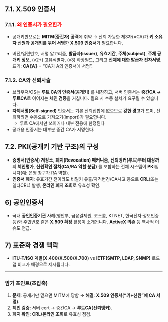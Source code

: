 ## 7.1. X.509 인증서
### 7.1.1. <font color="#ff0000">왜 인증서가 필요한가</font>

- 공개키만으로는 **MITM(중간자) 공격**에 취약 → 신뢰 가능한 제3자(=CA)가 **키 소유자 신원과 공개키를 묶어 서명**한 **X.509 인증서**가 필요합니다.

- 버전/일련번호, 서명 알고리즘, **발급자(issuer)**, **유효기간**, **주체(subject)**, **주체 공개키 정보**, (v2+) 고유식별자, (v3) 확장필드, 그리고 **전체에 대한 발급자 전자서명**. 표기: **CA⟪A⟫** = “CA가 A의 인증서에 서명”.

### 7.1.2. CA와 신뢰사슬

- 브라우저/OS는 **루트 CA의 인증서(공개키)** 를 내장하고, 서버 인증서는 **중간CA → 루트CA**로 이어지는 **체인 검증**을 거칩니다. 필요 시 수동 설치가 요구될 수 있습니다.
- **자체서명(Self-signed)** 인증서는 기본 신뢰집합에 없으므로 **강한 경고**가 뜨며, 신뢰하려면 수동으로 가져오기(import)가 필요합니다.
	- 루트 CA에서만 쓰이거나 내부 전용에 한정된다
- 공개용 인증서는 대부분 중간 CA가 서명한다.

## 7.2. PKI(공개키 기반 구조)의 구성

- **증명서(인증서) 저장소**, **폐지(Revocation) 메커니즘**, **신뢰앵커(루트)부터 대상까지 체인평가**, **신원확인 절차(CA/RA 역할 분담)** 를 포함하는 전체 시스템이 **PKI**입니다(예: 은행 창구가 RA 역할).
- **인증서 폐지**: 유효기간 전이라도 비밀키 유출/자격변경/CA사고 등으로 **CRL**(또는 델타CRL) 발행, **온라인 폐지 조회**로 유효성 확인.

## 6) 공인인증서

- 국내 **공인인증기관** 사례(행안부, 금융결제원, 코스콤, KTNET, 한국전자·정보인증 등)와 주민번호 같은 **X.509 확장** 활용이 소개됩니다. **ActiveX 의존** 등 역사적 이슈도 언급.

## 7) 표준화 경쟁 맥락

- **ITU-T/ISO 계열(X.400/X.500/X.700)** vs **IETF(SMTP, LDAP, SNMP)** 로드맵 비교가 배경으로 제시됩니다.

---

### 암기 포인트(초압축)

1. **문제**: 공개키만 믿으면 MITM에 당함 → **해결**: **X.509 인증서(“키+신원”에 CA 서명)**.
2. **체인 검증**: 서버 cert → 중간CA → **루트CA(신뢰앵커)**.
3. **폐지 확인**: **CRL/온라인 조회**로 유효성 점검.